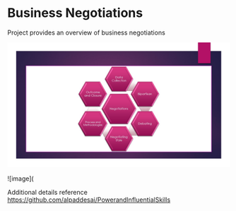 # Business Negotiations

Project provides an overview of business negotiations 

![image](slide.jpg)

![image](

Additional details reference https://github.com/alpaddesai/PowerandInfluentialSkills
